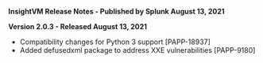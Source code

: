 **InsightVM Release Notes - Published by Splunk August 13, 2021**


**Version 2.0.3 - Released August 13, 2021**

* Compatibility changes for Python 3 support [PAPP-18937]
* Added defusedxml package to address XXE vulnerabilities [PAPP-9180]
